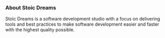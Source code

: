 ### About Stoic Dreams

<webui-page-segment>

Stoic Dreams is a software development studio with a focus on delivering tools and best practices to make software development easier and faster with the highest quality possible.

</webui-page-segment>
